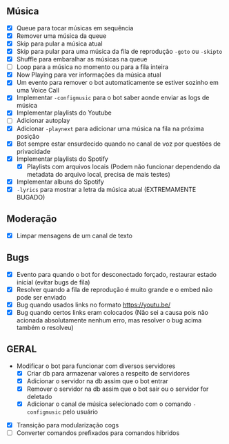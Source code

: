 ## Música
* [X] Queue para tocar músicas em sequência 
* [X] Remover uma música da queue 
* [X] Skip para pular a música atual
* [X] Skip para pular para uma música da fila de reprodução `-goto` ou `-skipto`
* [X] Shuffle para embaralhar as músicas na queue
* [ ] Loop para a música no momento ou para a fila inteira
* [X] Now Playing para ver informações da música atual 
* [X] Um evento para remover o bot automaticamente se estiver sozinho em uma Voice Call
* [X] Implementar `-configmusic` para o bot saber aonde enviar as logs de música
* [X] Implementar playlists do Youtube
* [ ] Adicionar autoplay
* [X] Adicionar `-playnext` para adicionar uma música na fila na próxima posição
* [X] Bot sempre estar ensurdecido quando no canal de voz por questões de privacidade
* [X] Implementar playlists do Spotify
  * [X] Playlists com arquivos locais (Podem não funcionar dependendo da metadata do arquivo local, precisa de mais testes)
* [X] Implementar albuns do Spotify
* [X] `-lyrics` para mostrar a letra da música atual (EXTREMAMENTE BUGADO)

## Moderação
* [X] Limpar mensagens de um canal de texto 

## Bugs
* [X] Evento para quando o bot for desconectado forçado, restaurar estado inicial (evitar bugs de fila)
* [X] Resolver quando a fila de reprodução é muito grande e o embed não pode ser enviado
* [X] Bug quando usados links no formato https://youtu.be/
* [X] Bug quando certos links eram colocados (Não sei a causa pois não acionada absolutamente nenhum erro, mas resolver o bug acima também o resolveu)

## GERAL
* Modificar o bot para funcionar com diversos servidores
  * [X] Criar db para armazenar valores a respeito de servidores
  * [X] Adicionar o servidor na db assim que o bot entrar
  * [X] Remover o servidor na db assim que o bot sair ou o servidor for deletado
  * [X] Adicionar o canal de música selecionado com o comando `-configmusic` pelo usuário
* [X] Transição para modularização cogs
* [ ] Converter comandos prefixados para comandos hibridos